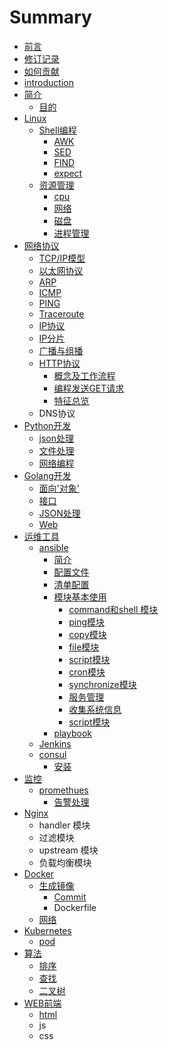 # Summary

* [前言](README.md)
* [修订记录](revision-record.md)
* [如何贡献](how-to-contribute.md)
* [introduction](introduction.md)
* [简介](introduction/README.md)
  * [目的](introduction/what.md)
* [Linux](linux/README.md)
  * [Shell编程](linux/shell/README.md)
    * [AWK](linux/shell/awk.md)
    * [SED](linux/shell/sed.md)
    * [FIND](linux/shell/find.md)
    * [expect](linux/shell/expect.md)
  * [资源管理](linux/manager/README.md)
    * [cpu](linux/manager/cpu.md)
    * [网络](linux/manager/net.md)
    * [磁盘](linux/disk/README.md)
    * [进程管理](linux/process/README.md)
* [网络协议](tcp_ip/README.md)
  * [TCP/IP模型](tcp_ip/model.md)
  * [以太网协议](tcp_ip/ethernet.md)
  * [ARP](tcp_ip/arp.md)
  * [ICMP](tcp_ip/icmp.md)
  * [PING](tcp_ip/ping.md)
  * [Traceroute](tcp_ip/traceroute.md)
  * [IP协议](tcp_ip/ip-protocol.md)
  * [IP分片](tcp_ip/ip-fragmentation.md)
  * [广播与组播](tcp_ip/cast.md)
  * [HTTP协议](tcp_ip/httpxie-yi.md)
    * [概念及工作流程](tcp_ip/httpxie-yi/gai-nian-ji-gong-zuo-liu-cheng.md)
    * [编程发送GET请求](tcp_ip/httpxie-yi/bian-cheng-fa-song-get-qing-qiu.md)
    * [特征总览](tcp_ip/httpxie-yi/kua-yu-wen-ti.md)
  * DNS协议
* [Python开发](python/README.md)
  * [json处理](python/json.md)
  * [文件处理](python/file.md)
  * [网络编程](python/network.md)
* [Golang开发](golang/README.md)
  * [面向'对象'](golang/web/mian-541127-dui-8c6127.md)
  * [接口](golang/web/jie-kou.md)
  * [JSON处理](golang/json.md)
  * [Web](golang/web/README.md)
* [运维工具](devops/README.md)
  * [ansible](devops/ansible/README.md)
    * [简介](devops/ansible/introduce.md)
    * [配置文件](devops/ansible/pei-zhi-wen-jian.md)
    * [清单配置](devops/ansible/qing-dan-pei-zhi.md)
    * [模块基本使用](devops/ansible/mo-kuai-ji-ben-shi-yong.md)
      * [command和shell 模块](devops/ansible/commandhe-shell-mo-kuai.md)
      * [ping模块](devops/ansible/pingmo-kuai.md)
      * [copy模块](devops/ansible/copy.md)
      * [file模块](devops/ansible/filemo-kuai.md)
      * [script模块](devops/ansible/scriptmo-kuai.md)
      * [cron模块](devops/ansible/cronmo-kuai.md)
      * [synchronize模块](devops/ansible/synchronizemo-kuai.md)
      * [服务管理](devops/ansible/fu-wu-guan-li.md)
      * [收集系统信息](devops/ansible/shou-ji-xi-tong-xin-xi.md)
      * [script模块](devops/ansible/scriptmo-kuai.md)
    * [playbook](devops/ansible/playbook.md)
  * [Jenkins](devops/ansible/jenkins.md)
  * [consul](devops/ansible/consul.md)
    * [安装](devops/ansible/consul/an-zhuang.md)
* [监控](monitor/README.md)
  * [promethues](monitor/promethues.md)
    * [告警处理](monitor/demo.md)
* [Nginx](nginx.md)
  * handler 模块
  * 过滤模块
  * upstream 模块
  * 负载均衡模块
* [Docker](docker.md)
  * [生成镜像](docker/sheng-cheng-jing-xiang.md)
    * [Commit](docker/sheng-cheng-jing-xiang/commit.md)
    * Dockerfile
  * [网络](docker/net.md)
* [Kubernetes](wang-luo.md)
  * [pod](wang-luo/pod.md)
* [算法](suan-fa.md)
  * [排序](suan-fa/pai-xu.md)
  * [查找](suan-fa/cha-zhao.md)
  * [二叉树](suan-fa/er-cha-shu.md)
* [WEB前端](webqian-duan.md)
  * [html](webqian-duan/html.md)
  * js
  * css

